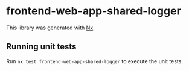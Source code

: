 # frontend-web-app-shared-logger

This library was generated with [Nx](https://nx.dev).

## Running unit tests

Run `nx test frontend-web-app-shared-logger` to execute the unit tests.
